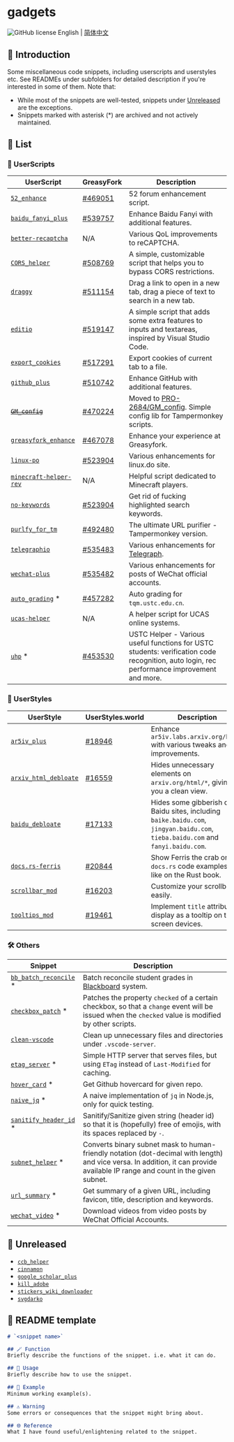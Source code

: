# gadgets

![GitHub license](https://img.shields.io/github/license/PRO-2684/gadgets?style=flat-square) English | [简体中文](./README_CN.md)

## 📖 Introduction

Some miscellaneous code snippets, including userscripts and userstyles etc. See READMEs under subfolders for detailed description if you're interested in some of them. Note that:

- While most of the snippets are well-tested, snippets under [Unreleased](#-unreleased) are the exceptions.
- Snippets marked with asterisk (*) are archived and not actively maintained.

## 📃 List

### 🧩 UserScripts

| UserScript | GreasyFork | Description |
| --- | --- | --- |
| [`52_enhance`](./52_enhance) | [#469051](https://greasyfork.org/scripts/469051) | 52 forum enhancement script. |
| [`baidu_fanyi_plus`](./baidu_fanyi_plus) | [#539757](https://greasyfork.org/scripts/539757) | Enhance Baidu Fanyi with additional features. |
| [`better-recaptcha`](./better-recaptcha) | N/A | Various QoL improvements to reCAPTCHA. |
| [`CORS_helper`](./CORS_helper) | [#508769](https://greasyfork.org/scripts/508769) | A simple, customizable script that helps you to bypass CORS restrictions. |
| [`draggy`](./draggy) | [#511154](https://greasyfork.org/scripts/511154) | Drag a link to open in a new tab, drag a piece of text to search in a new tab. |
| [`editio`](./editio) | [#519147](https://greasyfork.org/scripts/519147) | A simple script that adds some extra features to inputs and textareas, inspired by Visual Studio Code. |
| [`export_cookies`](./export_cookies) | [#517291](https://greasyfork.org/scripts/517291) | Export cookies of current tab to a file. |
| [`github_plus`](./github_plus) | [#510742](https://greasyfork.org/scripts/510742) | Enhance GitHub with additional features. |
| ~~[`GM_config`](./GM_config)~~ | [#470224](https://greasyfork.org/scripts/470224) | Moved to [PRO-2684/GM_config](https://github.com/PRO-2684/GM_config). Simple config lib for Tampermonkey scripts. |
| [`greasyfork_enhance`](./greasyfork_enhance) | [#467078](https://greasyfork.org/scripts/467078) | Enhance your experience at Greasyfork. |
| [`linux-po`](./linux-po) | [#523904](https://greasyfork.org/scripts/523904) | Various enhancements for linux.do site. |
| [`minecraft-helper-rev`](./minecraft-helper-rev) | N/A | Helpful script dedicated to Minecraft players. |
| [`no-keywords`](./no-keywords) | [#523904](https://greasyfork.org/scripts/469656) | Get rid of fucking highlighted search keywords. |
| [`purlfy_for_tm`](./purlfy_for_tm) | [#492480](https://greasyfork.org/scripts/492480) | The ultimate URL purifier - Tampermonkey version. |
| [`telegraphio`](./telegraphio) | [#535483](https://greasyfork.org/scripts/535483) | Various enhancements for [Telegraph](https://telegra.ph/). |
| [`wechat-plus`](./wechat-plus) | [#535482](https://greasyfork.org/scripts/535482) | Various enhancements for posts of WeChat official accounts. |
| [`auto_grading`](./auto_grading) * | [#457282](https://greasyfork.org/scripts/457282) | Auto grading for `tqm.ustc.edu.cn`. |
| [`ucas-helper`](./ucas-helper/) | N/A | A helper script for UCAS online systems. |
| [`uhp`](./uhp) * | [#453530](https://greasyfork.org/scripts/453530) | USTC Helper - Various useful functions for USTC students: verification code recognition, auto login, rec performance improvement and more. |

### 🎨 UserStyles

| UserStyle | UserStyles.world | Description |
| --- | --- | --- |
| [`ar5iv_plus`](./ar5iv_plus) | [#18946](https://userstyles.world/style/18946) | Enhance `ar5iv.labs.arxiv.org/html/` with various tweaks and improvements. |
| [`arxiv_html_debloate`](./arxiv_html_debloate) | [#16559](https://userstyles.world/style/16559) | Hides unnecessary elements on `arxiv.org/html/*`, giving you a clean view. |
| [`baidu_debloate`](./baidu_debloate) | [#17133](https://userstyles.world/style/17133) | Hides some gibberish on Baidu sites, including `baike.baidu.com`, `jingyan.baidu.com`, `tieba.baidu.com` and `fanyi.baidu.com`. |
| [`docs.rs-ferris`](./docs.rs-ferris) | [#20844](https://userstyles.world/style/20844) | Show Ferris the crab on `docs.rs` code examples, just like on the Rust book. |
| [`scrollbar_mod`](./scrollbar_mod) | [#16203](https://userstyles.world/style/16203) | Customize your scrollbar easily. |
| [`tooltips_mod`](./tooltips_mod) | [#19461](https://userstyles.world/style/19461) | Implement `title` attribute display as a tooltip on touch screen devices. |

### 🛠️ Others

| Snippet | Description |
| --- | --- |
| [`bb_batch_reconcile`](./bb_batch_reconcile) * | Batch reconcile student grades in [Blackboard](https://www.blackboard.com/) system. |
| [`checkbox_patch`](./checkbox_patch) * | Patches the property `checked` of a certain checkbox, so that a `change` event will be issued when the `checked` value is modified by other scripts. |
| [`clean-vscode`](./clean-vscode) | Clean up unnecessary files and directories under `.vscode-server`. |
| [`etag_server`](./etag_server) * | Simple HTTP server that serves files, but using `ETag` instead of `Last-Modified` for caching. |
| [`hover_card`](./hover_card) * | Get Github hovercard for given repo. |
| [`naive_jq`](./naive_jq) * | A naive implementation of `jq` in Node.js, only for quick testing. |
| [`sanitify_header_id`](./sanitify_header_id) * | Sanitify/Sanitize given string (header id) so that it is (hopefully) free of emojis, with its spaces replaced by `-`. |
| [`subnet_helper`](./subnet_helper) * | Converts binary subnet mask to human-friendly notation (dot-decimal with length) and vice versa. In addition, it can provide available IP range and count in the given subnet. |
| [`url_summary`](./url_summary) * | Get summary of a given URL, including favicon, title, description and keywords. |
| [`wechat_video`](./wechat_video) * | Download videos from video posts by WeChat Official Accounts. |

## 🚧 Unreleased

- [`ccb_helper`](./ccb_helper)
- [`cinnamon`](./cinnamon)
- [`google_scholar_plus`](./google_scholar_plus)
- [`kill_adobe`](./kill_adobe)
- [`stickers_wiki_downloader`](./stickers_wiki_downloader)
- [`svgdarko`](./svgdarko)

## 📄 README template

```markdown
# `<snippet name>`

## 🪄 Function
Briefly describe the functions of the snippet. i.e. what it can do.

## 📖 Usage
Briefly describe how to use the snippet.

## 🍻 Example
Minimum working example(s).

## ⚠️ Warning
Some errors or consequences that the snippet might bring about.

## 🌐 Reference
What I have found useful/enlightening related to the snippet.
```
